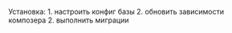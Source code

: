 Установка:
    1. настроить конфиг базы
    2. обновить зависимости композера
    2. выполнить миграции
